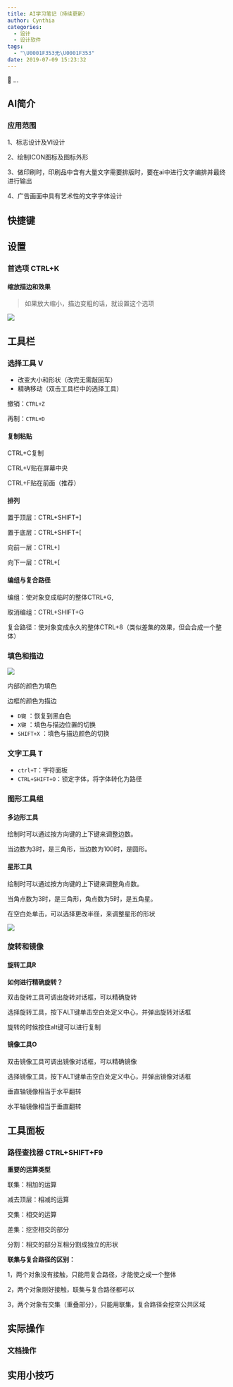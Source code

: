 ```yaml
---
title: AI学习笔记（持续更新）
author: Cynthia
categories:
  - 设计
  - 设计软件
tags:
  - "\U0001F353无\U0001F353"
date: 2019-07-09 15:23:32
---
```


🐰
...
<!--more-->



## AI简介

### 应用范围

1、标志设计及VI设计

2、绘制ICON图标及图标外形

3、做印刷时，印刷品中含有大量文字需要排版时，要在ai中进行文字编排并最终进行输出

4、广告画面中具有艺术性的文字字体设计



## 快捷键





## 设置

### 首选项 CTRL+K

#### 缩放描边和效果

> 如果放大缩小，描边变粗的话，就设置这个选项

![](https://raw.githubusercontent.com/Cynthia0329/images/master/img/20190710105703.png)











## 工具栏

### 选择工具 V

- 改变大小和形状（改完无需敲回车）
- 精确移动（双击工具栏中的选择工具）

 

撤销：`CTRL+Z`

再制：`CTRL+D`           



#### 复制粘贴

CTRL+C复制

CTRL+V贴在屏幕中央

CTRL+F贴在前面（推荐）



#### 排列

置于顶层：CTRL+SHIFT+]

置于底层：CTRL+SHIFT+[

向前一层：CTRL+]

向下一层：CTRL+[



#### 编组与复合路径

编组：使对象变成临时的整体CTRL+G,  

取消编组：CTRL+SHIFT+G

复合路径：使对象变成永久的整体CTRL+8（类似差集的效果，但会合成一个整体）





### 填色和描边

![](https://raw.githubusercontent.com/Cynthia0329/images/master/img/20190710085727.png)





内部的颜色为填色

边框的颜色为描边



- `D键` ：恢复到黑白色
- `X键` ：填色与描边位置的切换
- `SHIFT+X` ：填色与描边颜色的切换



### 文字工具 T

- `ctrl+T`：字符面板
- `CTRL+SHIFT+O`：锁定字体，将字体转化为路径



### 图形工具组

#### 多边形工具

绘制时可以通过按方向键的上下键来调整边数。

当边数为3时，是三角形，当边数为100时，是圆形。





#### 星形工具

绘制时可以通过按方向键的上下键来调整角点数。

当角点数为3时，是三角形，角点数为5时，是五角星。

在空白处单击，可以选择更改半径，来调整星形的形状

![](https://raw.githubusercontent.com/Cynthia0329/images/master/img/20190710164707.png)









### 旋转和镜像



#### 旋转工具R

**如何进行精确旋转？**

双击旋转工具可调出旋转对话框，可以精确旋转

选择旋转工具，按下ALT键单击空白处定义中心，并弹出旋转对话框

 

旋转的时候按住alt键可以进行复制





#### 镜像工具O

双击镜像工具可调出镜像对话框，可以精确镜像

选择镜像工具，按下ALT键单击空白处定义中心，并弹出镜像对话框

 

 

垂直轴镜像相当于水平翻转

水平轴镜像相当于垂直翻转

















## 工具面板

### 路径查找器 CTRL+SHIFT+F9 

**重要的运算类型**

联集：相加的运算

减去顶层：相减的运算

交集：相交的运算

差集：挖空相交的部分

分割：相交的部分互相分割成独立的形状

**联集与复合路径的区别：**

1，两个对象没有接触，只能用复合路径，才能使之成一个整体

2，两个对象刚好接触，联集与复合路径都可以

3，两个对象有交集（重叠部分），只能用联集，复合路径会挖空公共区域























## 实际操作

### 文档操作









## 实用小技巧















